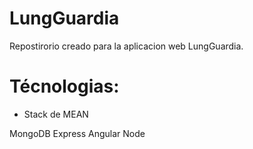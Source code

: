 # LungGuardia
Repostirorio creado para la aplicacion web LungGuardia.

# Técnologias:

- Stack de MEAN

MongoDB
Express
Angular
Node